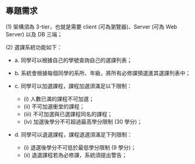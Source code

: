 ## 專題需求
(1) 架構須為 3-tier，也就是需要 client (可為瀏覽器)、Server (可為 Web Server) 以及 DB 三端；

(2) 選課系統功能如下：
- a. 同學可以根據自己的學號查詢自己的選課列表；
- b. 系統會根據每個同學的系所、年級，將所有必修課預選進其選課列表中；
- c. 同學可以加選課程，課程加選須滿足以下限制：
	- (i) 人數已滿的課程不可加選；
	- (ii) 不可加選衝堂的課程；
	- (iii) 不可加選與已選課程同名的課程；
	- (iv) 加選後學分不可超過最高學分限制 (30 學分)；

- d. 同學可以退選課程，課程退選須滿足下列限制：
  -  (i) 退選後學分不可低於最低學分限制 (9 學分)；
  -  (ii) 退選課程若為必修課，系統須提出警告；